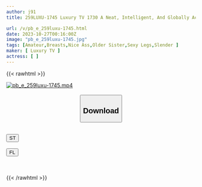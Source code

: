 ```yaml
---
author: j91
title: 259LUXU-1745 Luxury TV 1730 A Neat, Intelligent, And Globally Active Beauty Appears! She Generously Exposes Her Slender Body And Accepts Sex That Is Different From Usual With A Fascinated Face And Goes Wild! (Kana Kusunoki)

url: /v/pb_e_259luxu-1745.html
date: 2023-10-27T00:16:00Z
image: "pb_e_259luxu-1745.jpg"
tags: [Amateur,Breasts,Nice Ass,Older Sister,Sexy Legs,Slender ]
maker: [ Luxury TV ]
actress: [ ]
---
```



{{< rawhtml >}}

<div class="video" data-videoid="KAm8BkWjd6I0Rwg">
    <a href="javascript:;">
        <img src="https://my.j91.asia/v/pb_e_259luxu-1745.jpg" width="WIDTH" height="HEIGHT" alt="pb_e_259luxu-1745.mp4" loading="lazy">
    </a>
</div>

<script type="text/javascript" src="https://j91.asia/asset/on-demand-st.js"></script>

<br>
  <link rel="stylesheet" href="https://j91.asia/asset/bs5.css">
  
  <center>
  <button class="btn btn-primary" type="button" data-bs-toggle="collapse" data-bs-target=".multi-collapse" aria-expanded="false" aria-controls="multiCollapseExample1 multiCollapseExample2"><h2>Download</h2></button></center>
</p>
<div class="row">
  <div class="col">
    <div class="collapse multi-collapse" id="multiCollapseExample1">
      <div class="card card-body">
	      	      <br>
<div class="buttons">  
<a href="https://streamtape.to/v/KAm8BkWjd6I0Rwg"><button class="btn-hover color-3"><i class="fa fa-download"></i> ST</button></a></div>
    </div>
  </div>
</div>
  <div class="col">
    <div class="collapse multi-collapse" id="multiCollapseExample2">
      <div class="card card-body">
	      <br>
<div class="buttons">
    <a href="https://filelions.online/f/2bkwqo3iiggm"><button class="btn-hover color-9"><i class="fa fa-download"></i> FL</button></a></div>
<br><br>
      </div>
    </div>
  </div>
</div>

{{< /rawhtml >}}
